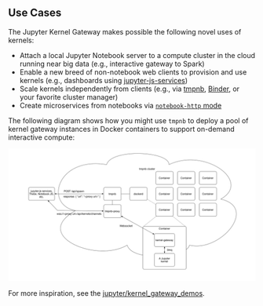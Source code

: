 ## Use Cases

The Jupyter Kernel Gateway makes possible the following novel uses of kernels:

* Attach a local Jupyter Notebook server to a compute cluster in the cloud 
  running near big data (e.g., interactive gateway to Spark)
* Enable a new breed of non-notebook web clients to provision and use 
  kernels (e.g., dashboards using 
  [jupyter-js-services](https://github.com/jupyter/jupyter-js-services))
* Scale kernels independently from clients (e.g., via 
  [tmpnb](https://github.com/jupyter/tmpnb), [Binder](http://mybinder.org/),
  or your favorite cluster manager)
* Create microservices from notebooks via 
  [`notebook-http` mode](notebook-http-mode)

The following diagram shows how you might use `tmpnb` to deploy a pool of kernel gateway instances in Docker containers to support on-demand interactive compute:

![Example diagram of tmpnb deployment of kernel gateway instances](images/tmpnb_kernel_gateway.png)

For more inspiration, see the [jupyter/kernel_gateway_demos](https://github.com/jupyter/kernel_gateway_demos).
